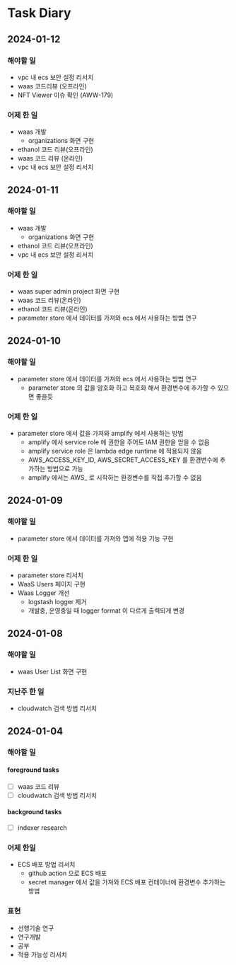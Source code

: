 # Task Diary

## 2024-01-12

### 해야할 일
- vpc 내 ecs 보안 설정 리서치
- waas 코드리뷰 (오프라인)
- NFT Viewer 이슈 확인 (AWW-179)

### 어제 한 일
- waas 개발
  - organizations 화면 구현
- ethanol 코드 리뷰(오프라인)
- waas 코드 리뷰 (온라인)
- vpc 내 ecs 보안 설정 리서치

## 2024-01-11

### 해야할 일
- waas 개발
  - organizations 화면 구현
- ethanol 코드 리뷰(오프라인)
- vpc 내 ecs 보안 설정 리서치

### 어제 한 일

- waas super admin project 화면 구현
- waas 코드 리뷰(온라인)
- ethanol 코드 리뷰(온라인)
- parameter store 에서 데이터를 가져와 ecs 에서 사용하는 방법 연구


## 2024-01-10

### 해야할 일

- parameter store 에서 데이터를 가져와 ecs 에서 사용하는 방법 연구
  - parameter store 의 값을 암호화 하고 복호화 해서 환경변수에 추가할 수 있으면 좋을듯

### 어제 한 일

- parameter store 에서 값을 가져와 amplify 에서 사용하는 방법
  - amplify 에서 service role 에 권한을 주어도 IAM 권한을 얻을 수 없음
  - amplify service role 은 lambda edge runtime 에 적용되지 않음
  - AWS_ACCESS_KEY_ID, AWS_SECRET_ACCESS_KEY 를 환경변수에 추가하는 방법으로 가능
  - amplify 에서는 AWS_ 로 시작하는 환경변수를 직접 추가할 수 없음

## 2024-01-09

### 해야할 일

- parameter store 에서 데이터를 가져와 앱에 적용 기능 구현

### 어제 한 일

- parameter store 리서치
- WaaS Users 페이지 구현
- Waas Logger 개선
  - logstash logger 제거
  - 개발중, 운영중일 때 logger format 이 다르게 출력되게 변경

## 2024-01-08

### 해야할 일

- waas User List 화면 구현

### 지난주 한 일

- cloudwatch 검색 방법 리서치


## 2024-01-04

### 해야할 일

#### foreground tasks
- [ ] waas 코드 리뷰
- [ ] cloudwatch 검색 방법 리서치

#### background tasks
- [ ] indexer research


### 어제 한일
- ECS 배포 방법 리서치
  - github action 으로 ECS 배포
  - secret manager 에서 값을 가져와 ECS 배포 컨테이너에 환경변수 추가하는 방법

### 표현  
- 선행기술 연구
- 연구개발
- 공부
- 적용 가능성 리서치
